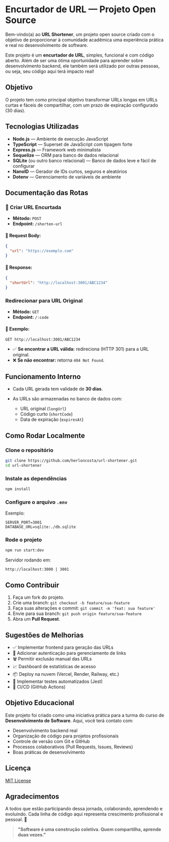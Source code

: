 # Encurtador de URL — Projeto Open Source

Bem-vindo(a) ao **URL Shortener**, um projeto open source criado com o objetivo de proporcionar à comunidade acadêmica uma experiência prática e real no desenvolvimento de software.

Este projeto é um **encurtador de URL**, simples, funcional e com código aberto. Além de ser uma ótima oportunidade para aprender sobre desenvolvimento backend, ele também será utilizado por outras pessoas, ou seja, seu código aqui terá impacto real!

## Objetivo

O projeto tem como principal objetivo transformar URLs longas em URLs curtas e fáceis de compartilhar, com um prazo de expiração configurado (30 dias).

## Tecnologias Utilizadas

- **Node.js** — Ambiente de execução JavaScript
- **TypeScript** — Superset de JavaScript com tipagem forte
- **Express.js** — Framework web minimalista
- **Sequelize** — ORM para banco de dados relacional
- **SQLite** (ou outro banco relacional) — Banco de dados leve e fácil de configurar
- **NanoID** — Gerador de IDs curtos, seguros e aleatórios
- **Dotenv** — Gerenciamento de variáveis de ambiente

## Documentação das Rotas

### 🔸 Criar URL Encurtada

- **Método:** `POST`
- **Endpoint:** `/shorten-url`

#### 🔸 Request Body:

```json
{
  "url": "https://exemplo.com"
}
```

#### 🔸 Response:

```json
{
  "shortUrl": "http://localhost:3001/ABC1234"
}
```

### Redirecionar para URL Original

- **Método:** `GET`
- **Endpoint:** `/:code`

#### 🔸 Exemplo:

```
GET http://localhost:3001/ABC1234
```

- ✅ **Se encontrar a URL válida:** redireciona (HTTP 301) para a URL original.
- ❌ **Se não encontrar:** retorna `404 Not Found`.

## Funcionamento Interno

- Cada URL gerada tem validade de **30 dias**.
- As URLs são armazenadas no banco de dados com:

  - URL original (`longUrl`)
  - Código curto (`shortCode`)
  - Data de expiração (`expiresAt`)

## Como Rodar Localmente

### Clone o repositório

```bash
git clone https://github.com/herloncosta/url-shortener.git
cd url-shortener
```

### Instale as dependências

```bash
npm install
```

### Configure o arquivo `.env`

Exemplo:

```env
SERVER_PORT=3001
DATABASE_URL=sqlite:./db.sqlite
```

### Rode o projeto

```bash
npm run start:dev
```

Servidor rodando em:

```
http://localhost:3000 | 3001
```

## Como Contribuir

1. Faça um fork do projeto.
2. Crie uma branch: `git checkout -b feature/sua-feature`
3. Faça suas alterações e commit: `git commit -m 'feat: sua feature'`
4. Envie para sua branch: `git push origin feature/sua-feature`
5. Abra um **Pull Request**.

## Sugestões de Melhorias

- ✅ Implementar frontend para geração das URLs
- 🔐 Adicionar autenticação para gerenciamento de links
- 🗑️ Permitir exclusão manual das URLs
- 📈 Dashboard de estatísticas de acesso
- 📦 Deploy na nuvem (Vercel, Render, Railway, etc.)
- 🚦 Implementar testes automatizados (Jest)
- 🔧 CI/CD (GitHub Actions)

## Objetivo Educacional

Este projeto foi criado como uma iniciativa prática para a turma do curso de **Desenvolvimento de Software**. Aqui, você terá contato com:

- Desenvolvimento backend real
- Organização de código para projetos profissionais
- Controle de versão com Git e GitHub
- Processos colaborativos (Pull Requests, Issues, Reviews)
- Boas práticas de desenvolvimento

## Licença

[MIT License](LICENSE)

## Agradecimentos

A todos que estão participando dessa jornada, colaborando, aprendendo e evoluindo. Cada linha de código aqui representa crescimento profissional e pessoal. 🚀

> **"Software é uma construção coletiva. Quem compartilha, aprende duas vezes."**
